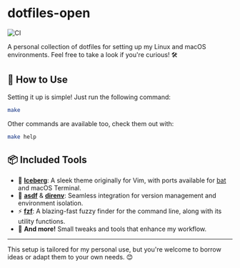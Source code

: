 # dotfiles-open

![CI](https://github.com/Matts966/dotfiles-open/actions/workflows/build.yml/badge.svg)

A personal collection of dotfiles for setting up my Linux and macOS environments. Feel free to take a look if you're curious! 🛠️

## 🚀 How to Use

Setting it up is simple! Just run the following command:

```bash
make
```

Other commands are available too, check them out with:

```bash
make help
```

## 📦 Included Tools

- 🌈 **[Iceberg](https://github.com/cocopon/iceberg.vim)**: A sleek theme originally for Vim, with ports available for [bat](https://github.com/sharkdp/bat) and macOS Terminal.  
- 🚀 **[asdf](https://asdf-vm.com/)** & **[direnv](https://direnv.net/)**: Seamless integration for version management and environment isolation.  
- ⚡ **[fzf](https://github.com/junegunn/fzf)**: A blazing-fast fuzzy finder for the command line, along with its utility functions.  
- 🎁 **And more!** Small tweaks and tools that enhance my workflow.  

---

This setup is tailored for my personal use, but you're welcome to borrow ideas or adapt them to your own needs. 😊

